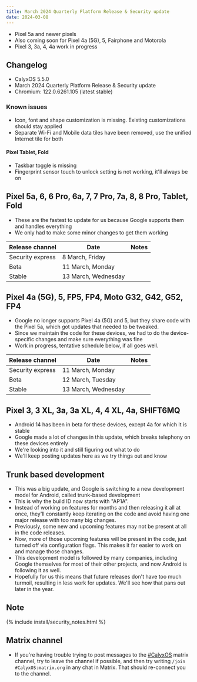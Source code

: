 ```yaml
---
title: March 2024 Quarterly Platform Release & Security update
date: 2024-03-08
---
```


* Pixel 5a and newer pixels
* Also coming soon for Pixel 4a (5G), 5, Fairphone and Motorola
* Pixel 3, 3a, 4, 4a work in progress

## Changelog
* CalyxOS 5.5.0
* March 2024 Quarterly Platform Release & Security update
* Chromium: 122.0.6261.105 (latest stable)

### Known issues
* Icon, font and shape customization is missing. Existing customizations should stay applied
* Separate Wi-Fi and Mobile data tiles have been removed, use the unified Internet tile for both

#### Pixel Tablet, Fold
* Taskbar toggle is missing
* Fingerprint sensor touch to unlock setting is not working, it'll always be on

## Pixel 5a, 6, 6 Pro, 6a, 7, 7 Pro, 7a, 8, 8 Pro, Tablet, Fold

* These are the fastest to update for us because Google supports them and handles everything
* We only had to make some minor changes to get them working

| Release channel  | Date   | Notes |
| ---------------- | ------ | ------ |
| Security express | 8 March, Friday | |
| Beta | 11 March, Monday | |
| Stable | 13 March, Wednesday | |

## Pixel 4a (5G), 5, FP5, FP4, Moto G32, G42, G52, FP4

* Google no longer supports Pixel 4a (5G) and 5, but they share code with the Pixel 5a, which got updates that needed to be tweaked.
* Since we maintain the code for these devices, we had to do the device-specific changes and make sure everything was fine
* Work in progress, tentative schedule below, if all goes well.

| Release channel  | Date   | Notes |
| ---------------- | ------ | ------ |
| Security express | 11 March, Monday | |
| Beta | 12 March, Tuesday | |
| Stable | 13 March, Wednesday | |

## Pixel 3, 3 XL, 3a, 3a XL, 4, 4 XL, 4a, SHIFT6MQ
* Android 14 has been in beta for these devices, except 4a for which it is stable
* Google made a lot of changes in this update, which breaks telephony on these devices entirely
* We're looking into it and still figuring out what to do
* We'll keep posting updates here as we try things out and know

## Trunk based development
* This was a big update, and Google is switching to a new development model for Android, called trunk-based development
* This is why the build ID now starts with "AP1A".
* Instead of working on features for months and then releasing it all at once, they'll constantly keep iterating on the code and avoid having one major release with too many big changes.
* Previously, some new and upcoming features may not be present at all in the code releases.
* Now, more of those upcoming features will be present in the code, just turned off via configuration flags. This makes it far easier to work on and manage those changes.
* This development model is followed by many companies, including Google themselves for most of their other projects, and now Android is following it as well.
* Hopefully for us this means that future releases don't have too much turmoil, resulting in less work for updates. We'll see how that pans out later in the year.

## Note

{% include install/security_notes.html %}

## Matrix channel

* If you're having trouble trying to post messages to the [#CalyxOS](https://app.element.io/#/room/#CalyxOS:matrix.org) matrix channel, try to leave the channel if possible, and then try writing `/join #CalyxOS:matrix.org` in any chat in Matrix. That should re-connect you to the channel.
